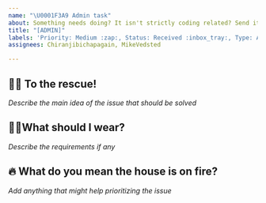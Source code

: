 ```yaml
---
name: "\U0001F3A9 Admin task"
about: Something needs doing? It isn't strictly coding related? Send it to an admin!
title: "[ADMIN]"
labels: 'Priority: Medium :zap:, Status: Received :inbox_tray:, Type: Admin :tophat:'
assignees: Chiranjibichapagain, MikeVedsted

---
```


## 🐱‍🏍 To the rescue! 
*Describe the main idea of the issue that should be solved* 
 
## 🦸‍♂️What should I wear? 
*Describe the requirements if any*

## 🔥 What do you mean the house is on fire?
*Add anything that might help prioritizing the issue*
